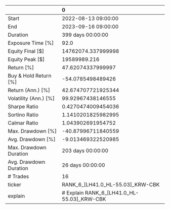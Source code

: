 |                        | 0                                          |
|:-----------------------|:-------------------------------------------|
| Start                  | 2022-08-13 09:00:00                        |
| End                    | 2023-09-16 09:00:00                        |
| Duration               | 399 days 00:00:00                          |
| Exposure Time [%]      | 92.0                                       |
| Equity Final [$]       | 14762074.337999998                         |
| Equity Peak [$]        | 19589989.216                               |
| Return [%]             | 47.62074337999997                          |
| Buy & Hold Return [%]  | -54.0785498489426                          |
| Return (Ann.) [%]      | 42.674707721925344                         |
| Volatility (Ann.) [%]  | 99.92967438146555                          |
| Sharpe Ratio           | 0.4270474009454036                         |
| Sortino Ratio          | 1.1410201825982995                         |
| Calmar Ratio           | 1.043902691954752                          |
| Max. Drawdown [%]      | -40.87996711840559                         |
| Avg. Drawdown [%]      | -9.013469322520985                         |
| Max. Drawdown Duration | 203 days 00:00:00                          |
| Avg. Drawdown Duration | 26 days 00:00:00                           |
| # Trades               | 16                                         |
| ticker                 | RANK_6_[LH41.0_HL-55.03]_KRW-CBK           |
| explain                | # Explain RANK_6_[LH41.0_HL-55.03]_KRW-CBK |